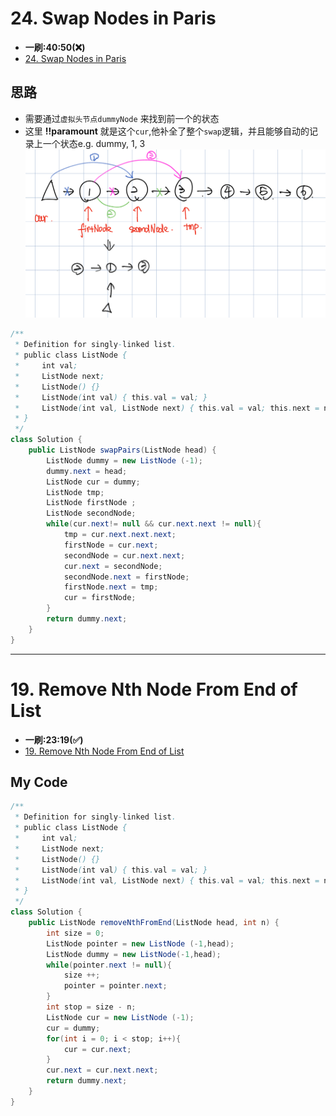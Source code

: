 # 24. Swap Nodes in Paris
* **一刷:40:50(❌)**
* [24. Swap Nodes in Paris](https://leetcode.com/problems/swap-nodes-in-pairs/)

## 思路
* 需要通过`虚拟头节点dummyNode` 来找到前一个的状态
* 这里 **!!paramount** 就是这个`cur`,他补全了整个`swap`逻辑，并且能够自动的记录上一个状态e.g. dummy, 1, 3
![image](../Chapter2_List/img/24.JPEG)
```java
/**
 * Definition for singly-linked list.
 * public class ListNode {
 *     int val;
 *     ListNode next;
 *     ListNode() {}
 *     ListNode(int val) { this.val = val; }
 *     ListNode(int val, ListNode next) { this.val = val; this.next = next; }
 * }
 */
class Solution {
    public ListNode swapPairs(ListNode head) {
        ListNode dummy = new ListNode (-1);
        dummy.next = head;
        ListNode cur = dummy;
        ListNode tmp;
        ListNode firstNode ;
        ListNode secondNode;
        while(cur.next!= null && cur.next.next != null){
            tmp = cur.next.next.next;
            firstNode = cur.next;
            secondNode = cur.next.next;
            cur.next = secondNode;
            secondNode.next = firstNode;
            firstNode.next = tmp;
            cur = firstNode;
        }
        return dummy.next;
    }
}
```
***
# 19. Remove Nth Node From End of List
* **一刷:23:19(✅)**
* [19. Remove Nth Node From End of List](https://leetcode.com/problems/remove-nth-node-from-end-of-list/)

## My Code 
```java
/**
 * Definition for singly-linked list.
 * public class ListNode {
 *     int val;
 *     ListNode next;
 *     ListNode() {}
 *     ListNode(int val) { this.val = val; }
 *     ListNode(int val, ListNode next) { this.val = val; this.next = next; }
 * }
 */
class Solution {
    public ListNode removeNthFromEnd(ListNode head, int n) {
        int size = 0;
        ListNode pointer = new ListNode (-1,head);
        ListNode dummy = new ListNode(-1,head);
        while(pointer.next != null){
            size ++;  
            pointer = pointer.next; 
        }
        int stop = size - n;
        ListNode cur = new ListNode (-1);
        cur = dummy;
        for(int i = 0; i < stop; i++){
            cur = cur.next;
        }
        cur.next = cur.next.next;
        return dummy.next;
    }
}
```
